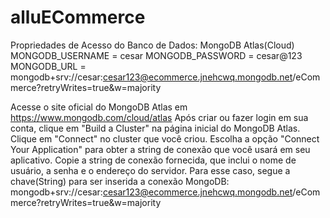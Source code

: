 # alluECommerce
Propriedades de Acesso do Banco de Dados: MongoDB Atlas(Cloud)
MONGODB_USERNAME = cesar
MONGODB_PASSWORD = cesar@123
MONGODB_URL = mongodb+srv://cesar:cesar123@ecommerce.jnehcwq.mongodb.net/eCommerce?retryWrites=true&w=majority

Acesse o site oficial do MongoDB Atlas em https://www.mongodb.com/cloud/atlas
Após criar ou fazer login em sua conta, clique em "Build a Cluster" na página inicial do MongoDB Atlas.
Clique em "Connect" no cluster que você criou.
Escolha a opção "Connect Your Application" para obter a string de conexão que você usará em seu aplicativo.
Copie a string de conexão fornecida, que inclui o nome de usuário, a senha e o endereço do servidor.
Para esse caso, segue a chave(String) para ser inserida a conexão MongoDB:
mongodb+srv://cesar:cesar123@ecommerce.jnehcwq.mongodb.net/eCommerce?retryWrites=true&w=majority



